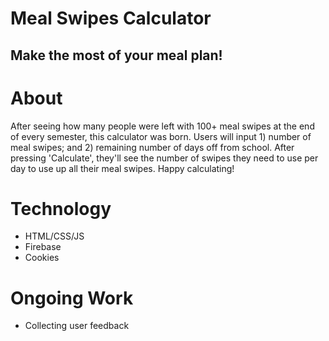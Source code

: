 # Meal Swipes Calculator
## Make the most of your meal plan!

# About
After seeing how many people were left with 100+ meal swipes at the end of every semester, this calculator was born. Users will input 1) number of meal swipes; and 2) remaining number of days off from school. After pressing 'Calculate', they'll see the number of swipes they need to use per day to use up all their meal swipes.
Happy calculating!

# Technology
- HTML/CSS/JS
- Firebase
- Cookies

# Ongoing Work
- Collecting user feedback
